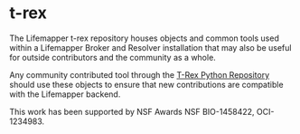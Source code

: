 # t-rex
The Lifemapper t-rex repository houses objects and common tools used within a
Lifemapper Broker and Resolver installation that may also be useful for outside 
contributors and the community as a whole.

Any community contributed tool through the
[T-Rex Python Repository](https://github.com/lifemapper/t-rex/) should
use these objects to ensure that new contributions are compatible with the
Lifemapper backend.


This work has been supported by NSF  Awards NSF BIO-1458422, OCI-1234983.
